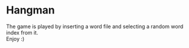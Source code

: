 # Hangman
The game is played by inserting a word file and selecting a random word index from it. <br />
Enjoy :)
